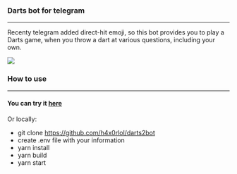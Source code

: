 ### Darts bot for telegram
___
Recenty telegram added direct-hit emoji, so this bot provides you to play a Darts game, when you throw a dart at various questions, including your own.

![](https://sun4-16.userapi.com/gfsBsMkxv0sA4iAZ-1iN5CAhbszRcCRthYrMNA/0m_-Szva1nI.jpg)

### How to use
___
#### You can try it [here](http://t.me/darts2bot "here")

Or locally:
- git clone https://github.com/h4x0rlol/darts2bot
- create .env file with your information
- yarn install
- yarn build
- yarn start

